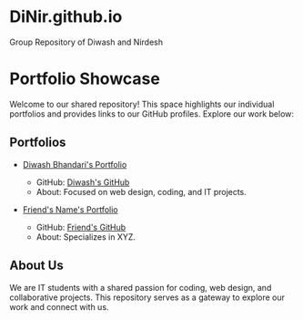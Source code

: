 # DiNir.github.io
Group Repository of Diwash and Nirdesh

# Portfolio Showcase

Welcome to our shared repository! This space highlights our individual portfolios and provides links to our GitHub profiles. Explore our work below:

## Portfolios

- [Diwash Bhandari's Portfolio](https://your-portfolio-link.com)
  - GitHub: [Diwash's GitHub](https://github.com/yourgithubusername)
  - About: Focused on web design, coding, and IT projects.

- [Friend's Name's Portfolio](https://friend-portfolio-link.com)
  - GitHub: [Friend's GitHub](https://github.com/friendsgithubusername)
  - About: Specializes in XYZ.

## About Us
We are IT students with a shared passion for coding, web design, and collaborative projects. This repository serves as a gateway to explore our work and connect with us.
